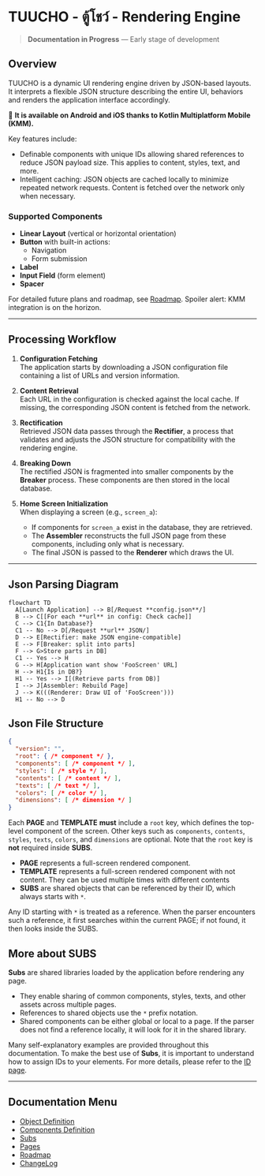 # TUUCHO - ตู้โชว์ - Rendering Engine

> **Documentation in Progress** — Early stage of development


## Overview

TUUCHO is a dynamic UI rendering engine driven by JSON-based layouts. It interprets a flexible JSON structure describing the entire UI, behaviors and renders the application interface accordingly.

🚀 **It is available on Android and iOS thanks to Kotlin Multiplatform Mobile (KMM).**

Key features include:

- Definable components with unique IDs allowing shared references to reduce JSON payload size. This applies to content, styles, text, and more.
- Intelligent caching: JSON objects are cached locally to minimize repeated network requests. Content is fetched over the network only when necessary.

### Supported Components

- **Linear Layout** (vertical or horizontal orientation)
- **Button** with built-in actions:
    - Navigation
    - Form submission
- **Label**
- **Input Field** (form element)
- **Spacer**

For detailed future plans and roadmap, see [Roadmap](roadmap.md). Spoiler alert: KMM integration is on the horizon.

---

## Processing Workflow

1. **Configuration Fetching**  
   The application starts by downloading a JSON configuration file containing a list of URLs and version information.

2. **Content Retrieval**  
   Each URL in the configuration is checked against the local cache. If missing, the corresponding JSON content is fetched from the network.

3. **Rectification**  
   Retrieved JSON data passes through the **Rectifier**, a process that validates and adjusts the JSON structure for compatibility with the rendering engine.

4. **Breaking Down**  
   The rectified JSON is fragmented into smaller components by the **Breaker** process. These components are then stored in the local database.

5. **Home Screen Initialization**  
   When displaying a screen (e.g., `screen_a`):
   - If components for `screen_a` exist in the database, they are retrieved.
   - The **Assembler** reconstructs the full JSON page from these components, including only what is necessary.
   - The final JSON is passed to the **Renderer** which draws the UI.

---

## Json Parsing Diagram

```mermaid
flowchart TD
  A[Launch Application] --> B[/Request **config.json**/]
  B --> C[[For each **url** in config: Check cache]]
  C --> C1{In Database?}
  C1 -- No --> D[/Request **url** JSON/]
  D --> E[Rectifier: make JSON engine-compatible]
  E --> F[Breaker: split into parts]
  F --> G>Store parts in DB]
  C1 -- Yes --> H
  G --> H[Application want show 'FooScreen' URL]
  H --> H1{Is in DB?}
  H1 -- Yes --> I[(Retrieve parts from DB)]
  I --> J[Assembler: Rebuild Page]
  J --> K(((Renderer: Draw UI of 'FooScreen')))
  H1 -- No --> D
```

## Json File Structure

```json
{
  "version": "",
  "root": { /* component */ },
  "components": [ /* component */ ],
  "styles": [ /* style */ ],
  "contents": [ /* content */ ],
  "texts": [ /* text */ ],
  "colors": [ /* color */ ],
  "dimensions": [ /* dimension */ ]
}
```

Each **PAGE** and **TEMPLATE** **must** include a `root` key, which defines the top-level component of the screen. Other keys such as `components`, `contents`, `styles`, `texts`, `colors`, and `dimensions` are optional. Note that the `root` key is **not** required inside **SUBS**.

- **PAGE** represents a full-screen rendered component.
- **TEMPLATE** represents a full-screen rendered component with not content. They can be used multiple times with different contents
- **SUBS** are shared objects that can be referenced by their ID, which always starts with `*`.

Any ID starting with `*` is treated as a reference. When the parser encounters such a reference, it first searches within the current PAGE; if not found, it then looks inside the SUBS.

## More about SUBS

**Subs** are shared libraries loaded by the application before rendering any page.

- They enable sharing of common components, styles, texts, and other assets across multiple pages.
- References to shared objects use the `*` prefix notation.
- Shared components can be either global or local to a page. If the parser does not find a reference locally, it will look for it in the shared library.

Many self-explanatory examples are provided throughout this documentation. To make the best use of **Subs**, it is important to understand how to assign IDs to your elements. For more details, please refer to the [ID page](object-definition/id.md).

---

## Documentation Menu

- [Object Definition](object-definition/index.md)
- [Components Definition](components-definition/index.md)
- [Subs](config/subs.md)
- [Pages](pages-definition/index.md)
- [Roadmap](roadmap.md)
- [ChangeLog](changelog.md)
